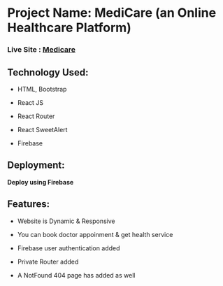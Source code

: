 # Project Name: MediCare (an Online Healthcare Platform)

### Live Site : [Medicare](https://medi-care-online.web.app/)

## Technology Used:

- HTML, Bootstrap

- React JS

- React Router

- React SweetAlert

- Firebase

## Deployment:

**Deploy using Firebase**

## Features:

- Website is Dynamic & Responsive

- You can book doctor appoinment & get health service

- Firebase user authentication added

- Private Router added

- A NotFound 404 page has added as well
